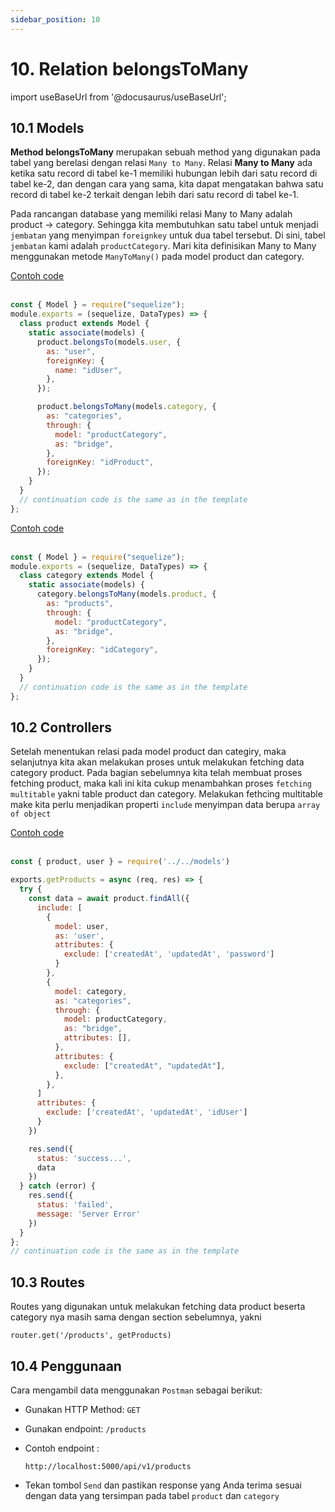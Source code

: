 ```yaml
---
sidebar_position: 10
---
```


# 10. Relation belongsToMany

import useBaseUrl from '@docusaurus/useBaseUrl';

## 10.1 Models

**Method belongsToMany** merupakan sebuah method yang digunakan pada tabel yang berelasi dengan relasi `Many to Many`.  Relasi **Many to Many** ada ketika satu record di tabel ke-1 memiliki hubungan lebih dari satu record di tabel ke-2, dan dengan cara yang sama, kita dapat mengatakan bahwa satu record di tabel ke-2 terkait dengan lebih dari satu record di tabel ke-1.

Pada rancangan database yang memiliki relasi Many to Many adalah product &rarr; category. Sehingga kita membutuhkan satu tabel untuk menjadi `jembatan` yang menyimpan `foreignkey` untuk dua tabel tersebut. Di sini, tabel `jembatan` kami adalah `productCategory`. Mari kita definisikan Many to Many menggunakan metode `ManyToMany()` pada model product dan category.

<a class="btn-example-code" href="https://github.com/demo-dumbways/ebook-code-results-stage-2-backend/blob/10-orm-sequelize/models/product.js">
Contoh code
</a>

<br />
<br />

```js title=models/product.js {12-19}
const { Model } = require("sequelize");
module.exports = (sequelize, DataTypes) => {
  class product extends Model {
    static associate(models) {
      product.belongsTo(models.user, {
        as: "user",
        foreignKey: {
          name: "idUser",
        },
      });

      product.belongsToMany(models.category, {
        as: "categories",
        through: {
          model: "productCategory",
          as: "bridge",
        },
        foreignKey: "idProduct",
      });
    }
  }
  // continuation code is the same as in the template
};
```

<a class="btn-example-code" href="https://github.com/demo-dumbways/ebook-code-results-stage-2-backend/blob/7-orm-sequelize/models/category.js">
Contoh code
</a>

<br />
<br />

```js title=models/category.js {5-12}
const { Model } = require("sequelize");
module.exports = (sequelize, DataTypes) => {
  class category extends Model {
    static associate(models) {
      category.belongsToMany(models.product, {
        as: "products",
        through: {
          model: "productCategory",
          as: "bridge",
        },
        foreignKey: "idCategory",
      });
    }
  }
  // continuation code is the same as in the template
};

```

## 10.2 Controllers

Setelah menentukan relasi pada model product dan categiry, maka selanjutnya kita akan melakukan proses untuk melakukan fetching data category product. Pada bagian sebelumnya kita telah membuat proses fetching product, maka kali ini kita cukup menambahkan proses `fetching multitable` yakni table product dan category. Melakukan fethcing multitable make kita perlu menjadikan properti `include` menyimpan data berupa `array of object`

<a class="btn-example-code" href="https://github.com/demo-dumbways/ebook-code-results-stage-2-backend/blob/8-orm-sequelize/src/controllers/product.js">
Contoh code
</a>

<br />
<br />

```js title=controllers/product.js {6,14-26}
const { product, user } = require('../../models')

exports.getProducts = async (req, res) => {
  try {
    const data = await product.findAll({
      include: [
        {
          model: user,
          as: 'user',
          attributes: {
            exclude: ['createdAt', 'updatedAt', 'password']
          }
        },
        {
          model: category,
          as: "categories",
          through: {
            model: productCategory,
            as: "bridge",
            attributes: [],
          },
          attributes: {
            exclude: ["createdAt", "updatedAt"],
          },
        },
      ]
      attributes: {
        exclude: ['createdAt', 'updatedAt', 'idUser']
      }
    })

    res.send({
      status: 'success...',
      data
    })
  } catch (error) {
    res.send({
      status: 'failed',
      message: 'Server Error'
    })
  }
};
// continuation code is the same as in the template
```

## 10.3 Routes

Routes yang digunakan untuk melakukan fetching data product beserta category nya masih sama dengan section sebelumnya, yakni 

```
router.get('/products', getProducts)
```

## 10.4 Penggunaan

Cara mengambil data menggunakan `Postman` sebagai berikut:

- Gunakan HTTP Method: `GET`
- Gunakan endpoint: `/products` 
- Contoh endpoint :

  ```
  http://localhost:5000/api/v1/products
  ```

- Tekan tombol `Send` dan pastikan response yang Anda terima sesuai dengan data yang tersimpan pada tabel `product` dan `category`
        